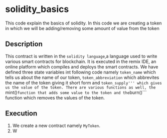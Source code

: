 # solidity_basics
This code explain the basics of solidity. In this code we are creating a token in which we will be adding/removing some amount of value from the token
## Description
This contract is written in the ```solidity language```,a language used to write various smart contracts for blockchain. It is executed in the remix IDE, an online platform which compiles and deploys the smart contracts. We have defined three state variables int following code namely ```token_name``` which tells us about the name of our token, ```token_abbreviation``` which abbrevites the name of the token giving it  short form and ```token_supply''' which gives us the value of the token. There are various functions as well, the ```mint()``` function that adds some value to the token and the ```burn()``` function which removes the values of the token.
## Execution 
1. We create a new contract namely ```MyToken```.
2. W
